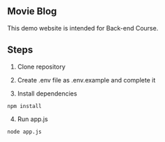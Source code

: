 ## Movie Blog

This demo website is intended for Back-end Course.

## Steps
1. Clone repository

2. Create .env file as .env.example and complete it

3. Install dependencies
```
npm install
```

4. Run app.js
```
node app.js
```